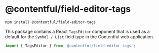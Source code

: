 # @contentful/field-editor-tags

```bash
npm install @contentful/field-editor-tags
```

This package contains a React `TagsEditor` component that is used as a default for the `Symbol / List` field type in the Contentful web application.

```js
import { TagsEditor } from '@contentful/field-editor-tags';
```
